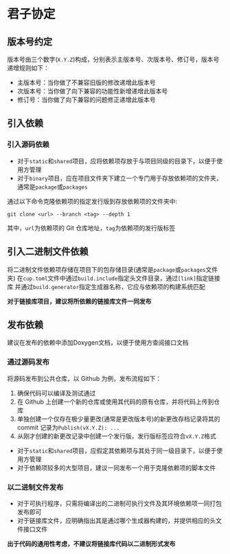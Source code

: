 # 君子协定

## 版本号约定

版本号由三个数字(`X.Y.Z`)构成，分别表示主版本号、次版本号、修订号，版本号递增规则如下：

- 主版本号：当你做了不兼容旧版的修改递增此版本号
- 次版本号：当你做了向下兼容的功能性新增递增此版本号
- 修订号：当你做了向下兼容的问题修正递增此版本号

## 引入依赖

### 引入源码依赖
+ 对于`static`和`shared`项目，应将依赖项存放于与项目同级的目录下，以便于使用方管理
+ 对于`binary`项目，应在项目文件夹下建立一个专门用于存放依赖项的文件夹，通常是`package`或`packages`

通过以下命令克隆依赖项的指定发行版到存放依赖项的文件夹中:
```
git clone <url> --branch <tag> --depth 1
```
其中，`url`为依赖项的 Git 仓库地址，`tag`为依赖项的发行版标签

## 引入二进制文件依赖

将二进制文件依赖项存储在项目下的包存储目录(通常是`package`或`packages`文件夹)
在`cup.toml`文件中通过`build.include`指定头文件目录，通过`[link]`指定链接库
并通过`build.generator`指定生成器名称，它应与依赖项的构建系统匹配

**对于链接库项目，建议将所依赖的链接库文件一同发布**

## 发布依赖

建议在发布的依赖中添加Doxygen文档，以便于使用方查阅接口文档

### 通过源码发布
将源码发布到公共仓库，以 Github 为例，发布流程如下：
1. 确保代码可以编译及测试通过
2. 在 Github 上创建一个新的仓库或使用其代码的原有仓库，并将代码上传到仓库
3. 单独创建一个仅存在极少量更改(通常是更改版本号)的新更改存档记录将其的 commit 记录为`Publish(vX.Y.Z): ...`
4. 从刚才创建的新更改记录中创建一个发行版，发行版标签应符合`vX.Y.Z`格式

+ 对于`static`和`shared`项目，应假定其依赖项与其处于同一级目录下，以便于使用方管理
+ 对于依赖项较多的大型项目，建议一同发布一个用于克隆依赖项的脚本文件

### 以二进制文件发布

+ 对于可执行程序，只需将编译出的二进制可执行文件及其环境依赖项一同打包发布即可
+ 对于链接库文件，应明确指出其是通过哪个生成器构建的，并提供相应的头文件接口文件

**出于代码的通用性考虑，不建议将链接库代码以二进制形式发布**